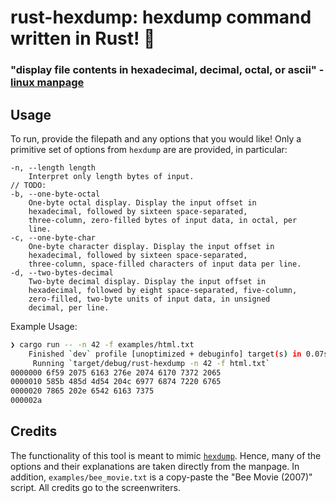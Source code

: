 # rust-hexdump: hexdump command written in Rust! :crab:
### "display file contents in hexadecimal, decimal, octal, or ascii" - [linux manpage](https://www.man7.org/linux/man-pages/man1/hexdump.1.html)

## Usage
To run, provide the filepath and any options that you would like!
Only a primitive set of options from `hexdump` are are provided, in particular:
```
-n, --length length
    Interpret only length bytes of input.
// TODO: 
-b, --one-byte-octal
    One-byte octal display. Display the input offset in
    hexadecimal, followed by sixteen space-separated,
    three-column, zero-filled bytes of input data, in octal, per
    line.
-c, --one-byte-char
    One-byte character display. Display the input offset in
    hexadecimal, followed by sixteen space-separated,
    three-column, space-filled characters of input data per line.
-d, --two-bytes-decimal
    Two-byte decimal display. Display the input offset in
    hexadecimal, followed by eight space-separated, five-column,
    zero-filled, two-byte units of input data, in unsigned
    decimal, per line.
```

Example Usage:
```bash
❯ cargo run -- -n 42 -f examples/html.txt
    Finished `dev` profile [unoptimized + debuginfo] target(s) in 0.07s
     Running `target/debug/rust-hexdump -n 42 -f html.txt`
0000000 6f59 2075 6163 276e 2074 6170 7372 2065
0000010 585b 485d 4d54 204c 6977 6874 7220 6765
0000020 7865 202e 6542 6163 7375
000002a
```

## Credits
The functionality of this tool is meant to mimic [`hexdump`](https://www.man7.org/linux/man-pages/man1/hexdump.1.html). Hence, many of the options and their explanations are taken directly from the manpage. In addition, `examples/bee_movie.txt` is a copy-paste the "Bee Movie (2007)" script. All credits go to the screenwriters.